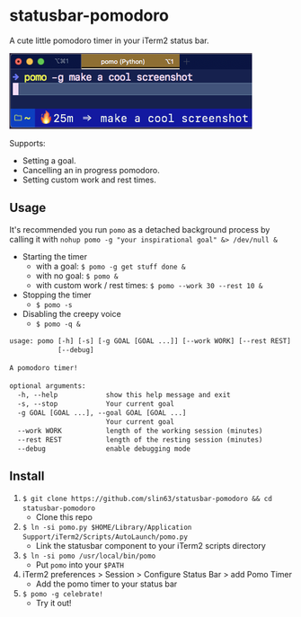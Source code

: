# statusbar-pomodoro
A cute little pomodoro timer in your iTerm2 status bar.

![](./screenshot.png)

Supports:
- Setting a goal.
- Cancelling an in progress pomodoro.
- Setting custom work and rest times.



## Usage
It's recommended you run `pomo` as a detached background process by calling it with `nohup pomo -g "your inspirational goal" &> /dev/null &`
- Starting the timer
    - with a goal: `$ pomo -g get stuff done &`
    - with no goal: `$ pomo &`
    - with custom work / rest times: `$ pomo --work 30 --rest 10 &`
- Stopping the timer
    - `$ pomo -s`
- Disabling the creepy voice
    - `$ pomo -q &`

```
usage: pomo [-h] [-s] [-g GOAL [GOAL ...]] [--work WORK] [--rest REST]
            [--debug]

A pomodoro timer!

optional arguments:
  -h, --help            show this help message and exit
  -s, --stop            Your current goal
  -g GOAL [GOAL ...], --goal GOAL [GOAL ...]
                        Your current goal
  --work WORK           length of the working session (minutes)
  --rest REST           length of the resting session (minutes)
  --debug               enable debugging mode
```

## Install
1. `$ git clone https://github.com/slin63/statusbar-pomodoro && cd statusbar-pomodoro`
    - Clone this repo
1. `$ ln -si pomo.py $HOME/Library/Application Support/iTerm2/Scripts/AutoLaunch/pomo.py`
    - Link the statusbar component to your iTerm2 scripts directory
1. `$ ln -si pomo /usr/local/bin/pomo`
    - Put `pomo` into your `$PATH`
1. iTerm2 preferences > Session > Configure Status Bar > add Pomo Timer
    - Add the pomo timer to your status bar
1. `$ pomo -g celebrate!`
    - Try it out!




